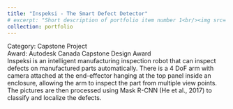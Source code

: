```yaml
---
title: "Inspeksi - The Smart Defect Detector"
# excerpt: "Short description of portfolio item number 1<br/><img src='/images/500x300.png'>"
collection: portfolio
---
```


Category: Capstone Project<br/>
Award: Autodesk Canada Capstone Design Award<br/>
Inspeksi is an intelligent manufacturing inspection robot that can inspect defects on manufactured parts automatically. There is a 4 DoF arm with camera attached at the end-effector hanging at the top panel inside an enclosure, allowing the arm to inspect the part from multiple view points. The pictures are then processed using Mask R-CNN (He et al., 2017) to classify and localize the defects.
